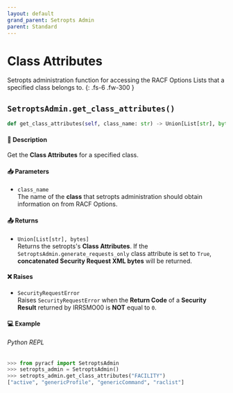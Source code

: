 ```yaml
---
layout: default
grand_parent: Setropts Admin
parent: Standard
---
```


# Class Attributes

Setropts administration function for accessing the RACF Options Lists that a specified class belongs to. 
{: .fs-6 .fw-300 }

## `SetroptsAdmin.get_class_attributes()`

```python
def get_class_attributes(self, class_name: str) -> Union[List[str], bytes]:
```

#### 📄 Description

Get the **Class Attributes** for a specified class.

#### 📥 Parameters
* `class_name`<br>
  The name of the **class** that setropts administration should obtain information on from RACF Options.

#### 📤 Returns
* `Union[List[str], bytes]`<br>
  Returns the setropts's **Class Attributes**. If the `SetroptsAdmin.generate_requests_only` class attribute is set to `True`, **concatenated Security Request XML bytes** will be returned.

#### ❌ Raises
* `SecurityRequestError`<br>
  Raises `SecurityRequestError` when the **Return Code** of a **Security Result** returned by IRRSMO00 is **NOT** equal to `0`.

#### 💻 Example

###### Python REPL
```python
>>> from pyracf import SetroptsAdmin
>>> setropts_admin = SetroptsAdmin()
>>> setropts_admin.get_class_attributes("FACILITY")
["active", "genericProfile", "genericCommand", "raclist"]
```